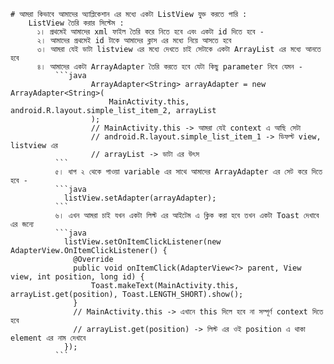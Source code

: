     # আমরা কিভাবে আমাদের অ্যাপ্লিকেশান এর মধ্যে একটা ListView যুক্ত করতে পারি :
        ListView তৈরি করার সিস্টেম :
          ১। প্রথমেই আমাদের xml ফাইল তৈরি করে নিতে হবে এবং একটা id দিতে হবে - 
          ২। আমাদের প্রথমেই id টাকে আমাদের ক্লাস এর মধ্যে নিয়ে আসতে হবে
          ৩। আমরা যেই ডাটা listview এর মধ্যে দেখতে চাই সেটাকে একটা ArrayList এর মধ্যে আনতে হবে 
          ৪। আমাদের একটা ArrayAdapter তৈরি করতে হবে যেটা কিছু parameter নিবে যেমন - 
              ```java 
                      ArrayAdapter<String> arrayAdapter = new ArrayAdapter<String>(
                          MainActivity.this, android.R.layout.simple_list_item_2, arrayList
                      );
                      // MainActivity.this -> আমরা যেই context এ আছি সেটা
                      // android.R.layout.simple_list_item_1 -> ডিফল্ট view, listview এর
                      // arrayList -> ডাটা এর উৎস
              ```
              ৫। ধাপ ২ থেকে পাওয়া variable এর সাথে আমাদের ArrayAdapter এর সেট করে দিতে হবে -
              ```java
                listView.setAdapter(arrayAdapter);
              ```
              ৬। এখন আমরা চাই যখন একটা লিস্ট এর আইটেম এ ক্লিক করা হবে তখন একটা Toast দেখাবে এর জন্যে
              ```java
                listView.setOnItemClickListener(new AdapterView.OnItemClickListener() {
                  @Override
                  public void onItemClick(AdapterView<?> parent, View view, int position, long id) {
                      Toast.makeText(MainActivity.this, arrayList.get(position), Toast.LENGTH_SHORT).show();
                  }
                  // MainActivity.this -> এখানে this দিলে হবে না সম্পূর্ণ context দিতে হবে 
                  // arrayList.get(position) -> লিস্ট এর ওই position এ থাকা element এর নাম দেখাবে
                });
              ```
